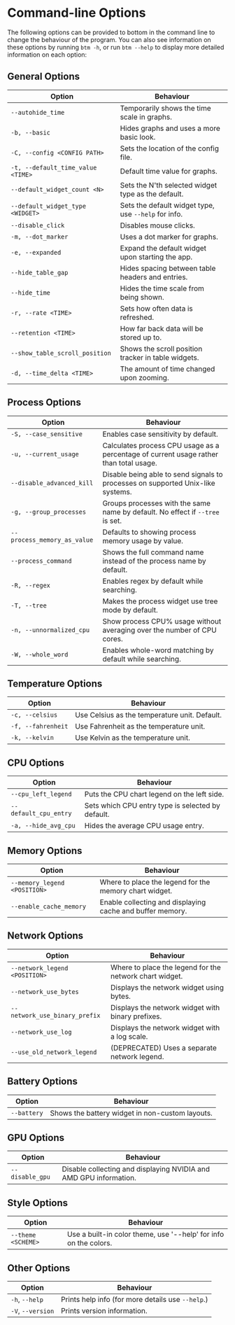 # Command-line Options

The following options can be provided to bottom in the command line to change the behaviour of the program. You can also
see information on these options by running `btm -h`, or run `btm --help` to display more detailed information on each option:

## General Options

| Option                            | Behaviour                                            |
| --------------------------------- | ---------------------------------------------------- |
| `--autohide_time`                 | Temporarily shows the time scale in graphs.          |
| `-b, --basic`                     | Hides graphs and uses a more basic look.             |
| `-C, --config <CONFIG PATH>`      | Sets the location of the config file.                |
| `-t, --default_time_value <TIME>` | Default time value for graphs.                       |
| `--default_widget_count <N>`      | Sets the N'th selected widget type as the default.   |
| `--default_widget_type <WIDGET>`  | Sets the default widget type, use `--help` for info. |
| `--disable_click`                 | Disables mouse clicks.                               |
| `-m, --dot_marker`                | Uses a dot marker for graphs.                        |
| `-e, --expanded`                  | Expand the default widget upon starting the app.     |
| `--hide_table_gap`                | Hides spacing between table headers and entries.     |
| `--hide_time`                     | Hides the time scale from being shown.               |
| `-r, --rate <TIME>`               | Sets how often data is refreshed.                    |
| `--retention <TIME>`              | How far back data will be stored up to.              |
| `--show_table_scroll_position`    | Shows the scroll position tracker in table widgets.  |
| `-d, --time_delta <TIME>`         | The amount of time changed upon zooming.             |

## Process Options

| Option                      | Behaviour                                                                              |
| --------------------------- | -------------------------------------------------------------------------------------- |
| `-S, --case_sensitive`      | Enables case sensitivity by default.                                                   |
| `-u, --current_usage`       | Calculates process CPU usage as a percentage of current usage rather than total usage. |
| `--disable_advanced_kill`   | Disable being able to send signals to processes on supported Unix-like systems.        |
| `-g, --group_processes`     | Groups processes with the same name by default. No effect if `--tree` is set.          |
| `--process_memory_as_value` | Defaults to showing process memory usage by value.                                     |
| `--process_command`         | Shows the full command name instead of the process name by default.                    |
| `-R, --regex`               | Enables regex by default while searching.                                              |
| `-T, --tree`                | Makes the process widget use tree mode by default.                                     |
| `-n, --unnormalized_cpu`    | Show process CPU% usage without averaging over the number of CPU cores.                |
| `-W, --whole_word`          | Enables whole-word matching by default while searching.                                |

## Temperature Options

| Option             | Behaviour                                     |
| ------------------ | --------------------------------------------- |
| `-c, --celsius`    | Use Celsius as the temperature unit. Default. |
| `-f, --fahrenheit` | Use Fahrenheit as the temperature unit.       |
| `-k, --kelvin`     | Use Kelvin as the temperature unit.           |

## CPU Options

| Option                | Behaviour                                         |
| --------------------- | ------------------------------------------------- |
| `--cpu_left_legend`   | Puts the CPU chart legend on the left side.       |
| `--default_cpu_entry` | Sets which CPU entry type is selected by default. |
| `-a, --hide_avg_cpu`  | Hides the average CPU usage entry.                |

## Memory Options

| Option                       | Behaviour                                                 |
| ---------------------------- | --------------------------------------------------------- |
| `--memory_legend <POSITION>` | Where to place the legend for the memory chart widget.    |
| `--enable_cache_memory`      | Enable collecting and displaying cache and buffer memory. |

## Network Options

| Option                        | Behaviour                                               |
| ----------------------------- | ------------------------------------------------------- |
| `--network_legend <POSITION>` | Where to place the legend for the network chart widget. |
| `--network_use_bytes`         | Displays the network widget using bytes.                |
| `--network_use_binary_prefix` | Displays the network widget with binary prefixes.       |
| `--network_use_log`           | Displays the network widget with a log scale.           |
| `--use_old_network_legend`    | (DEPRECATED) Uses a separate network legend.            |

## Battery Options

| Option      | Behaviour                                       |
| ----------- | ----------------------------------------------- |
| `--battery` | Shows the battery widget in non-custom layouts. |

## GPU Options

| Option          | Behaviour                                                         |
| --------------- | ----------------------------------------------------------------- |
| `--disable_gpu` | Disable collecting and displaying NVIDIA and AMD GPU information. |

## Style Options

| Option             | Behaviour                                                        |
| ------------------ | ---------------------------------------------------------------- |
| `--theme <SCHEME>` | Use a built-in color theme, use '--help' for info on the colors. |

## Other Options

| Option            | Behaviour                                         |
| ----------------- | ------------------------------------------------- |
| `-h`, `--help`    | Prints help info (for more details use `--help`.) |
| `-V`, `--version` | Prints version information.                       |
